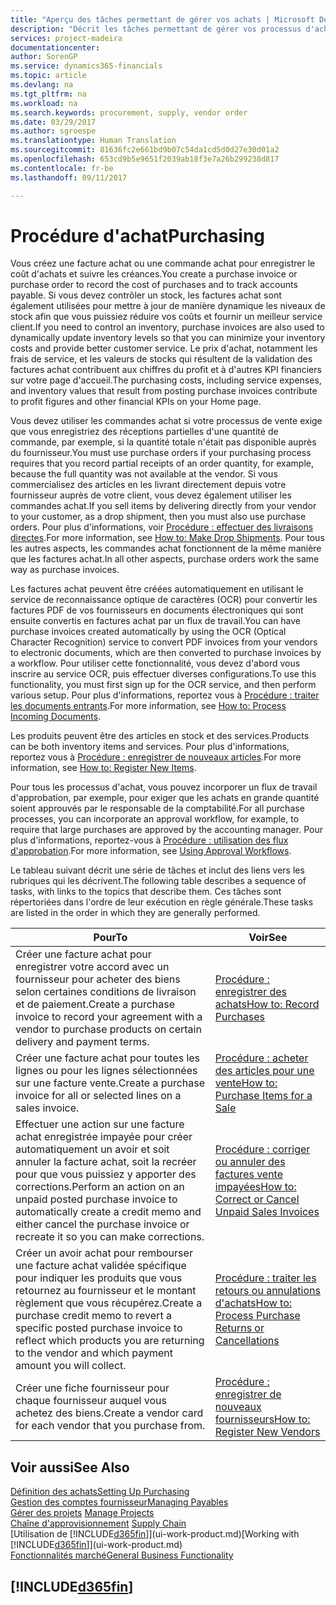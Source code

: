 ```yaml
---
title: "Aperçu des tâches permettant de gérer vos achats | Microsoft Docs"
description: "Décrit les tâches permettant de gérer vos processus d'achat ou d'approvisionnement, y compris le fonctionnement des factures achat et des commandes achat."
services: project-madeira
documentationcenter: 
author: SorenGP
ms.service: dynamics365-financials
ms.topic: article
ms.devlang: na
ms.tgt_pltfrm: na
ms.workload: na
ms.search.keywords: procurement, supply, vendor order
ms.date: 03/29/2017
ms.author: sgroespe
ms.translationtype: Human Translation
ms.sourcegitcommit: 81636fc2e661bd9b07c54da1cd5d0d27e30d01a2
ms.openlocfilehash: 653cd9b5e9651f2039ab18f3e7a26b299238d817
ms.contentlocale: fr-be
ms.lasthandoff: 09/11/2017

---
```

# <a name="purchasing"></a><span data-ttu-id="0d816-103">Procédure d'achat</span><span class="sxs-lookup"><span data-stu-id="0d816-103">Purchasing</span></span>
<span data-ttu-id="0d816-104">Vous créez une facture achat ou une commande achat pour enregistrer le coût d'achats et suivre les créances.</span><span class="sxs-lookup"><span data-stu-id="0d816-104">You create a purchase invoice or purchase order to record the cost of purchases and to track accounts payable.</span></span> <span data-ttu-id="0d816-105">Si vous devez contrôler un stock, les factures achat sont également utilisées pour mettre à jour de manière dynamique les niveaux de stock afin que vous puissiez réduire vos coûts et fournir un meilleur service client.</span><span class="sxs-lookup"><span data-stu-id="0d816-105">If you need to control an inventory, purchase invoices are also used to dynamically update inventory levels so that you can minimize your inventory costs and provide better customer service.</span></span> <span data-ttu-id="0d816-106">Le prix d'achat, notamment les frais de service, et les valeurs de stocks qui résultent de la validation des factures achat contribuent aux chiffres du profit et à d'autres KPI financiers sur votre page d'accueil.</span><span class="sxs-lookup"><span data-stu-id="0d816-106">The purchasing costs, including service expenses, and inventory values that result from posting purchase invoices contribute to profit figures and other financial KPIs on your Home page.</span></span>

<span data-ttu-id="0d816-107">Vous devez utiliser les commandes achat si votre processus de vente exige que vous enregistriez des réceptions partielles d'une quantité de commande, par exemple, si la quantité totale n'était pas disponible auprès du fournisseur.</span><span class="sxs-lookup"><span data-stu-id="0d816-107">You must use purchase orders if your purchasing process requires that you record partial receipts of an order quantity, for example, because the full quantity was not available at the vendor.</span></span> <span data-ttu-id="0d816-108">Si vous commercialisez des articles en les livrant directement depuis votre fournisseur auprès de votre client, vous devez également utiliser les commandes achat.</span><span class="sxs-lookup"><span data-stu-id="0d816-108">If you sell items by delivering directly from your vendor to your customer, as a drop shipment, then you must also use purchase orders.</span></span> <span data-ttu-id="0d816-109">Pour plus d'informations, voir [Procédure : effectuer des livraisons directes](sales-how-drop-shipment.md).</span><span class="sxs-lookup"><span data-stu-id="0d816-109">For more information, see [How to: Make Drop Shipments](sales-how-drop-shipment.md).</span></span> <span data-ttu-id="0d816-110">Pour tous les autres aspects, les commandes achat fonctionnent de la même manière que les factures achat.</span><span class="sxs-lookup"><span data-stu-id="0d816-110">In all other aspects, purchase orders work the same way as purchase invoices.</span></span>

<span data-ttu-id="0d816-111">Les factures achat peuvent être créées automatiquement en utilisant le service de reconnaissance optique de caractères (OCR) pour convertir les factures PDF de vos fournisseurs en documents électroniques qui sont ensuite convertis en factures achat par un flux de travail.</span><span class="sxs-lookup"><span data-stu-id="0d816-111">You can have purchase invoices created automatically by using the OCR (Optical Character Recognition) service to convert PDF invoices from your vendors to electronic documents, which are then converted to purchase invoices by a workflow.</span></span> <span data-ttu-id="0d816-112">Pour utiliser cette fonctionnalité, vous devez d'abord vous inscrire au service OCR, puis effectuer diverses configurations.</span><span class="sxs-lookup"><span data-stu-id="0d816-112">To use this functionality, you must first sign up for the OCR service, and then perform various setup.</span></span> <span data-ttu-id="0d816-113">Pour plus d'informations, reportez vous à [Procédure : traiter les documents entrants](across-process-income-documents.md).</span><span class="sxs-lookup"><span data-stu-id="0d816-113">For more information, see [How to: Process Incoming Documents](across-process-income-documents.md).</span></span>      

<span data-ttu-id="0d816-114">Les produits peuvent être des articles en stock et des services.</span><span class="sxs-lookup"><span data-stu-id="0d816-114">Products can be both inventory items and services.</span></span> <span data-ttu-id="0d816-115">Pour plus d'informations, reportez vous à [Procédure : enregistrer de nouveaux articles](inventory-how-register-new-items.md).</span><span class="sxs-lookup"><span data-stu-id="0d816-115">For more information, see [How to: Register New Items](inventory-how-register-new-items.md).</span></span>

<span data-ttu-id="0d816-116">Pour tous les processus d'achat, vous pouvez incorporer un flux de travail d'approbation, par exemple, pour exiger que les achats en grande quantité soient approuvés par le responsable de la comptabilité.</span><span class="sxs-lookup"><span data-stu-id="0d816-116">For all purchase processes, you can incorporate an approval workflow, for example, to require that large purchases are approved by the accounting manager.</span></span> <span data-ttu-id="0d816-117">Pour plus d'informations, reportez-vous à [Procédure : utilisation des flux d'approbation](across-how-use-approval-workflows.md).</span><span class="sxs-lookup"><span data-stu-id="0d816-117">For more information, see [Using Approval Workflows](across-how-use-approval-workflows.md).</span></span>

<span data-ttu-id="0d816-118">Le tableau suivant décrit une série de tâches et inclut des liens vers les rubriques qui les décrivent.</span><span class="sxs-lookup"><span data-stu-id="0d816-118">The following table describes a sequence of tasks, with links to the topics that describe them.</span></span> <span data-ttu-id="0d816-119">Ces tâches sont répertoriées dans l'ordre de leur exécution en règle générale.</span><span class="sxs-lookup"><span data-stu-id="0d816-119">These tasks are listed in the order in which they are generally performed.</span></span>

| <span data-ttu-id="0d816-120">Pour</span><span class="sxs-lookup"><span data-stu-id="0d816-120">To</span></span> | <span data-ttu-id="0d816-121">Voir</span><span class="sxs-lookup"><span data-stu-id="0d816-121">See</span></span> |
| --- | --- |
| <span data-ttu-id="0d816-122">Créer une facture achat pour enregistrer votre accord avec un fournisseur pour acheter des biens selon certaines conditions de livraison et de paiement.</span><span class="sxs-lookup"><span data-stu-id="0d816-122">Create a purchase invoice to record your agreement with a vendor to purchase products on certain delivery and payment terms.</span></span> |[<span data-ttu-id="0d816-123">Procédure : enregistrer des achats</span><span class="sxs-lookup"><span data-stu-id="0d816-123">How to: Record Purchases</span></span>](purchasing-how-record-purchases.md) |
| <span data-ttu-id="0d816-124">Créer une facture achat pour toutes les lignes ou pour les lignes sélectionnées sur une facture vente.</span><span class="sxs-lookup"><span data-stu-id="0d816-124">Create a purchase invoice for all or selected lines on a sales invoice.</span></span> |[<span data-ttu-id="0d816-125">Procédure : acheter des articles pour une vente</span><span class="sxs-lookup"><span data-stu-id="0d816-125">How to: Purchase Items for a Sale</span></span>](purchasing-how-purchase-products-sale.md) |
| <span data-ttu-id="0d816-126">Effectuer une action sur une facture achat enregistrée impayée pour créer automatiquement un avoir et soit annuler la facture achat, soit la recréer pour que vous puissiez y apporter des corrections.</span><span class="sxs-lookup"><span data-stu-id="0d816-126">Perform an action on an unpaid posted purchase invoice to automatically create a credit memo and either cancel the purchase invoice or recreate it so you can make corrections.</span></span> |[<span data-ttu-id="0d816-127">Procédure : corriger ou annuler des factures vente impayées</span><span class="sxs-lookup"><span data-stu-id="0d816-127">How to: Correct or Cancel Unpaid Sales Invoices</span></span>](purchasing-how-correct-cancel-unpaid-purchase-invoices.md) |
| <span data-ttu-id="0d816-128">Créer un avoir achat pour rembourser une facture achat validée spécifique pour indiquer les produits que vous retournez au fournisseur et le montant règlement que vous récupérez.</span><span class="sxs-lookup"><span data-stu-id="0d816-128">Create a purchase credit memo to revert a specific posted purchase invoice to reflect which products you are returning to the vendor and which payment amount you will collect.</span></span> |[<span data-ttu-id="0d816-129">Procédure : traiter les retours ou annulations d'achats</span><span class="sxs-lookup"><span data-stu-id="0d816-129">How to: Process Purchase Returns or Cancellations</span></span>](purchasing-how-register-new-vendors.md) |
| <span data-ttu-id="0d816-130">Créer une fiche fournisseur pour chaque fournisseur auquel vous achetez des biens.</span><span class="sxs-lookup"><span data-stu-id="0d816-130">Create a vendor card for each vendor that you purchase from.</span></span> |[<span data-ttu-id="0d816-131">Procédure : enregistrer de nouveaux fournisseurs</span><span class="sxs-lookup"><span data-stu-id="0d816-131">How to: Register New Vendors</span></span>](purchasing-how-register-new-vendors.md) |

## <a name="see-also"></a><span data-ttu-id="0d816-132">Voir aussi</span><span class="sxs-lookup"><span data-stu-id="0d816-132">See Also</span></span>
[<span data-ttu-id="0d816-133">Définition des achats</span><span class="sxs-lookup"><span data-stu-id="0d816-133">Setting Up Purchasing</span></span>](purchasing-setup-purchasing.md)  
[<span data-ttu-id="0d816-134">Gestion des comptes fournisseur</span><span class="sxs-lookup"><span data-stu-id="0d816-134">Managing Payables</span></span>](payables-manage-payables.md)  
<span data-ttu-id="0d816-135">[Gérer des projets](projects-manage-projects.md)  </span><span class="sxs-lookup"><span data-stu-id="0d816-135">[Manage Projects](projects-manage-projects.md)  </span></span>  
<span data-ttu-id="0d816-136">[Chaîne d'approvisionnement](madeira-supply-chain.md)    </span><span class="sxs-lookup"><span data-stu-id="0d816-136">[Supply Chain](madeira-supply-chain.md)    </span></span>  
<span data-ttu-id="0d816-137">[Utilisation de [!INCLUDE[d365fin](includes/d365fin_md.md)]](ui-work-product.md)</span><span class="sxs-lookup"><span data-stu-id="0d816-137">[Working with [!INCLUDE[d365fin](includes/d365fin_md.md)]](ui-work-product.md)</span></span>  
[<span data-ttu-id="0d816-138">Fonctionnalités marché</span><span class="sxs-lookup"><span data-stu-id="0d816-138">General Business Functionality</span></span>](ui-across-business-areas.md)

## [!INCLUDE[d365fin](includes/free_trial_md.md)]
